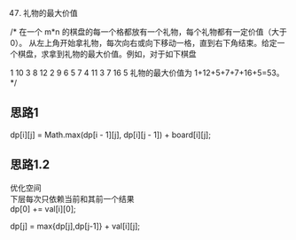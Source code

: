 47. 礼物的最大价值

/*
在一个 m*n 的棋盘的每一个格都放有一个礼物，每个礼物都有一定价值（大于 0）。
从左上角开始拿礼物，每次向右或向下移动一格，直到右下角结束。给定一个棋盘，求拿到礼物的最大价值。例如，对于如下棋盘

1    10   3    8
12   2    9    6
5    7    4    11
3    7    16   5
礼物的最大价值为 1+12+5+7+7+16+5=53。
 */

## 思路1
dp[i][j] = Math.max(dp[i - 1][j], dp[i][j - 1]) + board[i][j];



## 思路1.2
优化空间  
下层每次只依赖当前和其前一个结果  
dp[0] += val[i][0];

dp[j] = max{dp[j],dp[j-1]} + val[i][j];